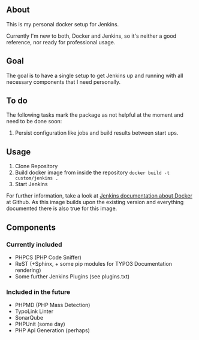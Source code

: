## About

This is my personal docker setup for Jenkins.

Currently I'm new to both, Docker and Jenkins, so it's neither a good reference,
nor ready for professional usage.

## Goal

The goal is to have a single setup to get Jenkins up and running with all
necessary components that I need personally.

## To do

The following tasks mark the package as not helpful at the moment and need to
be done soon:

1. Persist configuration like jobs and build results between start ups.

## Usage

1. Clone Repository
2. Build docker image from inside the repository `docker build -t custom/jenkins .`
3. Start Jenkins

For further information, take a look at [Jenkins documentation about
Docker](https://github.com/jenkinsci/docker/tree/e7d56fa71d44ace1f1d8258ef216bba64f266cca#official-jenkins-docker-image)
at Github. As this image builds upon the existing version and everything
documented there is also true for this image.

## Components

### Currently included

- PHPCS (PHP Code Sniffer)
- ReST (+Sphinx, + some pip modules for TYPO3 Documentation rendering)
- Some further Jenkins Plugins (see plugins.txt)

### Included in the future

- PHPMD (PHP Mass Detection)
- TypoLink Linter
- SonarQube
- PHPUnit (some day)
- PHP Api Generation (perhaps)
